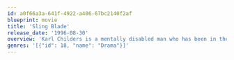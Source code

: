 ```yaml
---
id: a0f66a3a-641f-4922-a406-67bc2140f2af
blueprint: movie
title: 'Sling Blade'
release_date: '1996-08-30'
overview: 'Karl Childers is a mentally disabled man who has been in the custody of the state mental hospital since the age of 12 for killing his mother and her lover. Although thoroughly institutionalized, Karl is deemed fit to be released into the outside world.'
genres: '[{"id": 18, "name": "Drama"}]'
---
```

